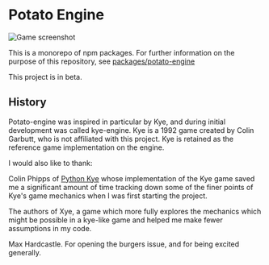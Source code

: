 # Potato Engine

![Game screenshot](https://raw.githubusercontent.com/conartist6/potato-engine/master/default-kye.png)

This is a monorepo of npm packages. For further information on the purpose of this repository, see [packages/potato-engine](https://github.com/conartist6/potato-engine/blob/master/packages/potato-engine/)

This project is in beta.

## History

Potato-engine was inspired in particular by Kye, and during initial development was called kye-engine. Kye is a 1992 game created by Colin Garbutt, who is not affiliated with this project. Kye is retained as the reference game implementation on the engine.

I would also like to thank:

Colin Phipps of [Python Kye](http://games.moria.org.uk/kye/download-install) whose implementation of the Kye game saved me a significant amount of time tracking down some of the finer points of Kye's game mechanics when I was first starting the project.

The authors of Xye, a game which more fully explores the mechanics which might be possible in a kye-like game and helped me make fewer assumptions in my code.

Max Hardcastle. For opening the burgers issue, and for being excited generally.
